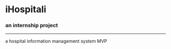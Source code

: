 # iHospitali
<h3> an internship project </h3>
<hr>
<p style="margin-bottom:3cm;">a hospital information management system MVP</p>
